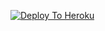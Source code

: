 [![Deploy To Heroku](https://www.herokucdn.com/deploy/button.svg)](https://heroku.com/deploy?template=https://github.com/telegrambots0/txtuploaderMadno)
